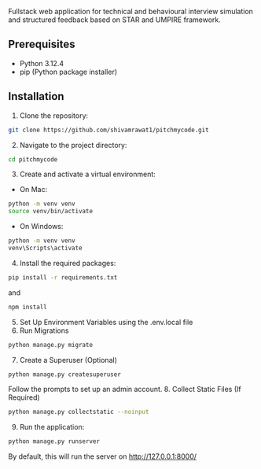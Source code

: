 Fullstack web application for technical and behavioural interview simulation and structured feedback based on STAR and UMPIRE framework.
## Prerequisites
- Python 3.12.4
- pip (Python package installer)
## Installation
1. Clone the repository:
```bash
git clone https://github.com/shivamrawat1/pitchmycode.git
```
2. Navigate to the project directory:
```bash
cd pitchmycode
```
3. Create and activate a virtual environment:
- On Mac:
```bash
python -m venv venv
source venv/bin/activate
```
- On Windows:
```bash
python -m venv venv
venv\Scripts\activate
```
4. Install the required packages:
```bash
pip install -r requirements.txt
```
and
```bash
npm install
```
5. Set Up Environment Variables using the .env.local file
6. Run Migrations
```bash
python manage.py migrate
```
7. Create a Superuser (Optional)
```bash
python manage.py createsuperuser
```
Follow the prompts to set up an admin account.
8. Collect Static Files (If Required)
```bash
python manage.py collectstatic --noinput
```
9. Run the application:
```bash
python manage.py runserver
```
By default, this will run the server on http://127.0.0.1:8000/
